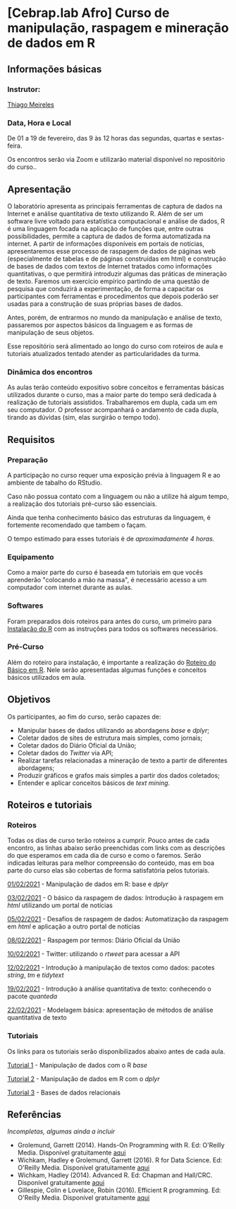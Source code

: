# [Cebrap.lab Afro] Curso de manipulação, raspagem e mineração de dados em R

## Informações básicas

### Instrutor: 
	
[Thiago Meireles](https://thiagomeireles.github.io/)

### Data, Hora e Local

De 01 a 19 de fevereiro, das 9 às 12 horas das segundas, quartas e sextas-feira.

Os encontros serão via Zoom e utilizarão material disponível no repositório do curso..

## Apresentação

O laboratório apresenta as principais ferramentas de captura de dados na Internet e análise quantitativa de texto utilizando R. Além de ser um software livre voltado para estatística computacional e análise de dados, R é uma linguagem focada na aplicação de funções que, entre outras possibilidades, permite a captura de dados de forma automatizada na internet. A partir de informações disponíveis em portais de notícias, apresentaremos esse processo de raspagem de dados de páginas web (especialmente de tabelas e de páginas construídas em html) e construção de bases de dados com textos de Internet tratados como informações quantitativas, o que permitirá introduzir algumas das práticas de mineração de texto. Faremos um exercício empírico partindo de uma questão de pesquisa que conduzirá a experimentação, de forma a capacitar os participantes com ferramentas e procedimentos que depois poderão ser usadas para a construção de suas próprias bases de dados. 

Antes, porém, de entrarmos no mundo da manipulação e análise de texto, passaremos por aspectos básicos da linguagem e as formas de manipulação de seus objetos.

Esse repositório será alimentado ao longo do curso com roteiros de aula e tutoriais atualizados tentado atender as particularidades da turma.

### Dinâmica dos encontros

As aulas terão conteúdo expositivo sobre conceitos e ferramentas básicas utilizados durante o curso, mas a maior parte do tempo será dedicada à realização de tutoriais assistidos. Trabalharemos em dupla, cada um em seu computador. O professor acompanhará o andamento de cada dupla, tirando as dúvidas (sim, elas surgirão o tempo todo).

## Requisitos

### Preparação
A participação no curso requer uma exposição prévia à linguagem R e ao ambiente de tabalho do RStudio.

Caso não possua contato com a linguagem ou não a utilize há algum tempo, a realização dos tutoriais pré-curso são essenciais.

Ainda que tenha conhecimento básico das estruturas da linguagem, é fortemente recomendado que tambem o façam.

O tempo estimado para esses tutoriais é de *aproximadamente 4 horas*.

### Equipamento

Como a maior parte do curso é baseada em tutoriais em que vocês aprenderão "colocando a mão na massa", é necessário acesso a um computador com internet durante as aulas.

### Softwares

Foram preparados dois roteiros para antes do curso, um primeiro para [Instalação do R](https://github.com/thiagomeireles/cebrap_afro_2021/blob/main/roteiros/00_instalacao.md) com as instruções para todos os softwares necessários.

### Pré-Curso

Além do roteiro para instalação, é importante a realização do [Roteiro do Básico em R](https://github.com/thiagomeireles/cebrap_afro_2021/blob/main/roteiros/01_basico.md). Nele serão apresentadas algumas funções e conceitos básicos utilizados em aula.

## Objetivos

Os participantes, ao fim do curso, serão capazes de:
- Manipular bases de dados utilizando as abordagens *base* e *dplyr*;
- Coletar dados de sites de estrutura mais simples, como jornais;
- Coletar dados do Diário Oficial da União;
- Coletar dados do *Twitter* via API;
- Realizar tarefas relacionadas a mineração de texto a partir de diferentes abordagens;
- Produzir gráficos e grafos mais simples a partir dos dados coletados;
- Entender e aplicar conceitos básicos de *text mining*.

## Roteiros e tutoriais

### Roteiros

Todas os dias de curso terão roteiros a cumprir. Pouco antes de cada encontro, as linhas abaixo serão preenchidas com links com as descrições do que esperamos em cada dia de curso e como o faremos. Serão indicadas leituras para melhor compreensão do conteúdo, mas em boa parte do curso elas são cobertas de forma satisfatória pelos tutoriais.

[01/02/2021](https://github.com/thiagomeireles/cebrap_afro_2021/blob/main/roteiros/dia_01.md) - Manipulação de dados em R: base e *dplyr*

[03/02/2021]() - O básico da raspagem de dados: Introdução à raspagem em *html* utilizando um portal de notícias

[05/02/2021]() - Desafios de raspagem de dados: Automatização da raspagem em *html* e aplicação a outro portal de notícias

[08/02/2021]() - Raspagem por termos: Diário Oficial da União

[10/02/2021]() - Twitter: utilizando o *rtweet* para acessar a API

[12/02/2021]() - Introdução à manipulação de textos como dados: pacotes *string*, *tm* e *tidytext*

[19/02/2021]() - Introdução à análise quantitativa de texto: conhecendo o pacote *quanteda*

[22/02/2021]() - Modelagem básica: apresentação de métodos de análise quantitativa de texto


### Tutoriais

Os links para os tutoriais serão disponibilizados abaixo antes de cada aula.

[Tutorial 1](https://github.com/thiagomeireles/cebrap_afro_2021/blob/main/tutoriais/Tutorial_1.md) - Manipulação de dados com o R *base*

[Tutorial 2](https://github.com/thiagomeireles/cebrap_afro_2021/blob/main/tutoriais/Tutorial_2.md) - Manipulação de dados em R com o *dplyr*

[Tutorial 3](https://github.com/thiagomeireles/cebrap_afro_2021/blob/main/tutoriais/Tutorial_3.md) - Bases de dados relacionais

## Referências

*Incompletas, algumas ainda a incluir*

- Grolemund, Garrett (2014). Hands-On Programming with R. Ed: O'Reilly Media. Disponível gratuitamente [aqui](https://rstudio-education.github.io/hopr/)
- Wichkam, Hadley e Grolemund, Garrett (2016). R for Data Science. Ed: O'Reilly Media. Disponível gratuitamente [aqui](http://r4ds.had.co.nz/data-visualisation.html)
- Wichkam, Hadley (2014). Advanced R. Ed: Chapman and Hall/CRC. Disponível gratuitamente [aqui](http://adv-r.had.co.nz/)
- Gillespie, Colin e Lovelace, Robin (2016). Efficient R programming. Ed: O'Reilly Media. Disponível gratuitamente [aqui](https://csgillespie.github.io/efficientR/)

